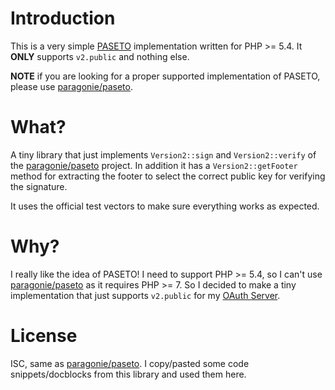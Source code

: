 # Introduction

This is a very simple 
[PASETO](https://tools.ietf.org/html/draft-paragon-paseto-rfc-00) 
implementation written for PHP >= 5.4. It **ONLY** supports `v2.public` and 
nothing else.

**NOTE** if you are looking for a proper supported implementation of PASETO, 
please use [paragonie/paseto](https://github.com/paragonie/paseto).

# What?

A tiny library that just implements `Version2::sign` and `Version2::verify` of 
the [paragonie/paseto](https://github.com/paragonie/paseto) project. In 
addition it has a `Version2::getFooter` method for extracting the footer 
to select the correct public key for verifying the signature.

It uses the official test vectors to make sure everything works as expected.

# Why?

I really like the idea of PASETO! I need to support PHP >= 5.4, so I can't use
[paragonie/paseto](https://github.com/paragonie/paseto) as it requires 
PHP >= 7. So I decided to make a tiny implementation that just supports 
`v2.public` for my 
[OAuth Server](https://github.com/fkooman/php-oauth2-server).

# License 

ISC, same as [paragonie/paseto](https://github.com/paragonie/paseto). I 
copy/pasted some code snippets/docblocks from this library and used them here.
